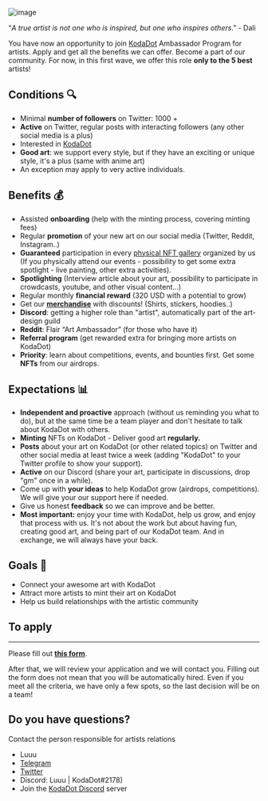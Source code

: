 ![image](https://user-images.githubusercontent.com/5887929/218810750-993e7b9d-c24d-42b5-bee2-2590906b29e8.png)


“*A true artist is not one who is inspired, but one who inspires others*.” - Dali

You have now an opportunity to join [KodaDot](https://kodadot.xyz/) Ambassador Program for artists. 
Apply and get all the benefits we can offer. Become a part of our community. For now, in this first wave, we offer this role **only to the 5 best** artists!

## Conditions 🔍

- Minimal **number of followers** on Twitter: 1000 +
- **Active** on Twitter, regular posts with interacting followers (any other social media is a plus)
- Interested in [KodaDot](https://kodadot.xyz/)
- **Good art**: we support every style, but if they have an exciting or unique style, it's a plus (same with anime art)
- An exception may apply to very active individuals.

## Benefits 💰

- Assisted **onboarding** (help with the minting process, covering minting fees)
- Regular **promotion** of your new art on our social media (Twitter, Reddit, Instagram..)
- **Guaranteed** participation in every [physical NFT gallery](https://luuu.substack.com/p/kodadot-offline-nft-galleries-in) organized by us (If you physically attend our events - possibility to get some extra spotlight - live painting, other extra activities).
- **Spotlighting** (Interview article about your art, possibility to participate in crowdcasts, youtube, and other visual content...)
- Regular monthly **financial reward** (320 USD with a potential to grow)
- Get our **[merchandise](https://shop.kodadot.xyz/)** with discounts! (Shirts, stickers, hoodies..)
- **Discord**: getting a higher role than "artist", automatically part of the art-design guild
- **Reddit**: Flair “Art Ambassador” (for those who have it)
- **Referral program** (get rewarded extra for bringing more artists on KodaDot)
- **Priority**: learn about competitions, events, and bounties first. Get some **NFTs** from our airdrops.

## Expectations 📊

- **Independent and proactive** approach (without us reminding you what to do), but at the same time be a team player and don't hesitate to talk about KodaDot with others.
- **Minting** NFTs on KodaDot - Deliver good art **regularly.**
- **Posts** about your art on KodaDot (or other related topics) on Twitter and other social media at least twice a week (adding "KodaDot" to your Twitter profile to show your support).
- **Active** on our Discord (share your art, participate in discussions, drop "gm" once in a while).
- Come up with **your ideas** to help KodaDot grow (airdrops, competitions). We will give your our support here if needed.
- Give us honest **feedback** so we can improve and be better.
- **Most important:** enjoy your time with KodaDot, help us grow, and enjoy that process with us. It's not about the work but about having fun, creating good art, and being part of our KodaDot team. And in exchange, we will always have your back.

## Goals 🥅

- Connect your awesome art with KodaDot
- Attract more artists to mint their art on KodaDot
- Help us build relationships with the artistic community

## To apply
---
Please fill out **[this form](https://form.kodadot.xyz/artistambassador)**.

After that, we will review your application and we will contact you. 
Filling out the form does not mean that you will be automatically hired. 
Even if you meet all the criteria, we have only a few spots, so the last decision will be on a team!


Do you have questions? 
---

Contact the person responsible for artists relations

- Luuu 
- [Telegram](https://www.t.me/Just_Luuuu)
- [Twitter](https://twitter.com/Just_Luuuu)
- Discord: Luuu | KodaDot#2178)
- Join the [KodaDot Discord](https://dsc.gg/kodadot) server
